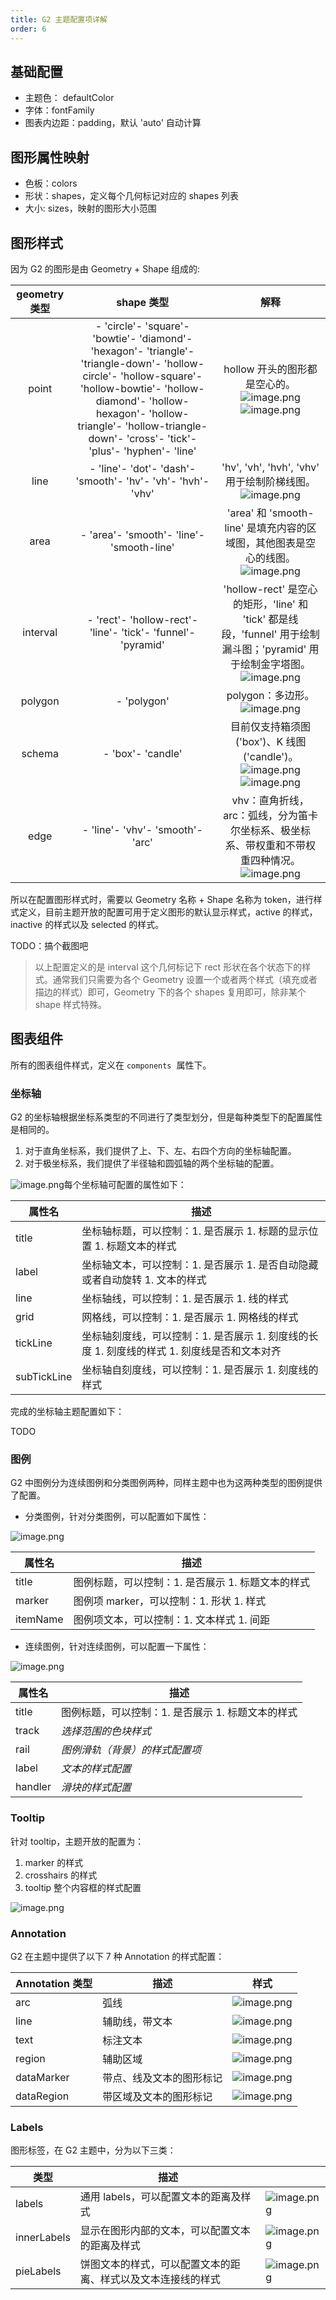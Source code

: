 ```yaml
---
title: G2 主题配置项详解
order: 6
---
```


## 基础配置

- 主题色： defaultColor
- 字体：fontFamily
- 图表内边距：padding，默认 'auto' 自动计算

## 图形属性映射

- 色板：colors
- 形状：shapes，定义每个几何标记对应的 shapes 列表
- 大小: sizes，映射的图形大小范围

## 图形样式

因为 G2 的图形是由 Geometry + Shape 组成的:

| **geometry 类型** |                                                                                                                         **shape 类型**                                                                                                                         |                                                                                                                                                                                                                                                                     **解释**                                                                                                                                                                                                                                                                     |
| :---------------: | :------------------------------------------------------------------------------------------------------------------------------------------------------------------------------------------------------------------------------------------------------------: | :----------------------------------------------------------------------------------------------------------------------------------------------------------------------------------------------------------------------------------------------------------------------------------------------------------------------------------------------------------------------------------------------------------------------------------------------------------------------------------------------------------------------------------------------: |
|       point       | - 'circle'- 'square'- 'bowtie'- 'diamond'- 'hexagon'- 'triangle'- 'triangle-down'- 'hollow-circle'- 'hollow-square'- 'hollow-bowtie'- 'hollow-diamond'- 'hollow-hexagon'- 'hollow-triangle'- 'hollow-triangle-down'- 'cross'- 'tick'- 'plus'- 'hyphen'- 'line' |        hollow 开头的图形都是空心的。![image.png](https://cdn.nlark.com/yuque/0/2020/png/98090/1581421692979-64a51fc9-86c3-4419-9692-eb678804d5bd.png#align=left&display=inline&height=192&name=image.png&originHeight=600&originWidth=800&size=92740&status=done&style=none&width=257)![image.png](https://cdn.nlark.com/yuque/0/2020/png/98090/1581421828717-c7e85161-b4f6-4eae-9fa6-538683b0344e.png#align=left&display=inline&height=300&name=image.png&originHeight=600&originWidth=800&size=113293&status=done&style=none&width=400)        |
|       line        |                                                                                                  - 'line'- 'dot'- 'dash'- 'smooth'- 'hv'- 'vh'- 'hvh'- 'vhv'                                                                                                   |                                                                                                                          'hv', 'vh', 'hvh', 'vhv' 用于绘制阶梯线图。![image.png](https://cdn.nlark.com/yuque/0/2020/png/98090/1581421898989-37c0a947-bbf5-45c8-9e7a-3341b7320de2.png#align=left&display=inline&height=300&name=image.png&originHeight=600&originWidth=800&size=29235&status=done&style=none&width=400)                                                                                                                           |
|       area        |                                                                                                           - 'area'- 'smooth'- 'line'- 'smooth-line'                                                                                                            |                                                                                                               'area' 和 'smooth-line' 是填充内容的区域图，其他图表是空心的线图。![image.png](https://cdn.nlark.com/yuque/0/2020/png/98090/1581421952303-fd8cad96-a852-43f4-bf5b-e02800256da5.png#align=left&display=inline&height=200&name=image.png&originHeight=400&originWidth=600&size=13468&status=done&style=none&width=300)                                                                                                               |
|     interval      |                                                                                                  - 'rect'- 'hollow-rect'- 'line'- 'tick'- 'funnel'- 'pyramid'                                                                                                  |                                                                                          'hollow-rect' 是空心的矩形，'line' 和 'tick' 都是线段，'funnel' 用于绘制漏斗图；'pyramid' 用于绘制金字塔图。![image.png](https://cdn.nlark.com/yuque/0/2020/png/98090/1581422042554-e36f2ce6-96e5-4b54-93d2-8b2db22b7fc5.png#align=left&display=inline&height=200&name=image.png&originHeight=400&originWidth=600&size=11431&status=done&style=none&width=300)                                                                                          |
|      polygon      |                                                                                                                          - 'polygon'                                                                                                                           |                                                                                                                                        polygon：多边形。![image.png](https://cdn.nlark.com/yuque/0/2020/png/98090/1581422148035-69d6bf96-2141-4ba9-9169-e5f53d69897e.png#align=left&display=inline&height=156&name=image.png&originHeight=312&originWidth=414&size=8496&status=done&style=none&width=207)                                                                                                                                        |
|      schema       |                                                                                                                       - 'box'- 'candle'                                                                                                                        | 目前仅支持箱须图('box')、K 线图('candle')。![image.png](https://cdn.nlark.com/yuque/0/2020/png/98090/1581422270923-47d2190d-c417-4c66-b995-2595c4166b0e.png#align=left&display=inline&height=201&name=image.png&originHeight=402&originWidth=1046&size=21704&status=done&style=none&width=523)![image.png](https://cdn.nlark.com/yuque/0/2020/png/98090/1581422227948-a5c24109-36e1-4257-a24e-625818530e6f.png#align=left&display=inline&height=200&name=image.png&originHeight=400&originWidth=800&size=16930&status=done&style=none&width=400) |
|       edge        |                                                                                                                - 'line'- 'vhv'- 'smooth'- 'arc'                                                                                                                |                                                                                                       vhv：直角折线，arc：弧线，分为笛卡尔坐标系、极坐标系、带权重和不带权重四种情况。![image.png](https://cdn.nlark.com/yuque/0/2020/png/98090/1581422293359-44f39dcb-ae4c-4a39-b7c7-c2f1f6042933.png#align=left&display=inline&height=310&name=image.png&originHeight=620&originWidth=1220&size=556216&status=done&style=none&width=610)                                                                                                       |

所以在配置图形样式时，需要以 Geometry 名称 + Shape 名称为 token，进行样式定义，目前主题开放的配置可用于定义图形的默认显示样式，active 的样式，inactive 的样式以及 selected 的样式。

TODO：搞个截图吧

> 以上配置定义的是 interval 这个几何标记下 rect 形状在各个状态下的样式。通常我们只需要为各个 Geometry 设置一个或者两个样式（填充或者描边的样式）即可，Geometry 下的各个 shapes 复用即可，除非某个 shape 样式特殊。

## 图表组件

所有的图表组件样式，定义在 `components`  属性下。

### 坐标轴

G2 的坐标轴根据坐标系类型的不同进行了类型划分，但是每种类型下的配置属性是相同的。

1. 对于直角坐标系，我们提供了上、下、左、右四个方向的坐标轴配置。
1. 对于极坐标系，我们提供了半径轴和圆弧轴的两个坐标轴的配置。

![image.png](https://cdn.nlark.com/yuque/0/2020/png/98090/1581420138673-4568c721-bd3d-42b9-a301-8472cc925c5b.png#align=left&display=inline&height=358&name=image.png&originHeight=716&originWidth=1352&size=77190&status=done&style=none&width=676)每个坐标轴可配置的属性如下：

| 属性名      | 描述                                                                                        |
| ----------- | ------------------------------------------------------------------------------------------- |
| title       | 坐标轴标题，可以控制：1. 是否展示 1. 标题的显示位置 1. 标题文本的样式                       |
| label       | 坐标轴文本，可以控制：1. 是否展示 1. 是否自动隐藏或者自动旋转 1. 文本的样式                 |
| line        | 坐标轴线，可以控制：1. 是否展示 1. 线的样式                                                 |
| grid        | 网格线，可以控制：1. 是否展示 1. 网格线的样式                                               |
| tickLine    | 坐标轴刻度线，可以控制：1. 是否展示 1. 刻度线的长度 1. 刻度线的样式 1. 刻度线是否和文本对齐 |
| subTickLine | 坐标轴自刻度线，可以控制：1. 是否展示 1. 刻度线的样式                                       |

完成的坐标轴主题配置如下：

TODO

### 图例

G2 中图例分为连续图例和分类图例两种，同样主题中也为这两种类型的图例提供了配置。

- 分类图例，针对分类图例，可以配置如下属性：

![image.png](https://cdn.nlark.com/yuque/0/2020/png/98090/1581420200177-febc4dee-6bae-45b8-8a1d-f43c59d5beae.png#align=left&display=inline&height=162&name=image.png&originHeight=324&originWidth=468&size=19869&status=done&style=none&width=234)

| 属性名   | 描述                                              |
| -------- | ------------------------------------------------- |
| title    | 图例标题，可以控制：1. 是否展示 1. 标题文本的样式 |
| marker   | 图例项 marker，可以控制：1. 形状 1. 样式          |
| itemName | 图例项文本，可以控制：1. 文本样式 1. 间距         |

- 连续图例，针对连续图例，可以配置一下属性：

![image.png](https://cdn.nlark.com/yuque/0/2020/png/98090/1581420932519-4bc8f6eb-4cd3-4b6d-973e-a7750da50f99.png#align=left&display=inline&height=111&name=image.png&originHeight=222&originWidth=532&size=15532&status=done&style=none&width=266)

| 属性名  | 描述                                              |
| ------- | ------------------------------------------------- |
| title   | 图例标题，可以控制：1. 是否展示 1. 标题文本的样式 |
| track   | _选择范围的色块样式_                              |
| rail    | _图例滑轨（背景）的样式配置项_                    |
| label   | _文本的样式配置_                                  |
| handler | _滑块的样式配置_                                  |

### Tooltip

针对 tooltip，主题开放的配置为：

1. marker 的样式
1. crosshairs 的样式
1. tooltip 整个内容框的样式配置

![image.png](https://cdn.nlark.com/yuque/0/2020/png/98090/1581420990226-97854808-b7ee-4e02-94ef-76b30a617f11.png#align=left&display=inline&height=321&name=image.png&originHeight=642&originWidth=862&size=49357&status=done&style=none&width=431)

### Annotation 

G2 在主题中提供了以下 7 种 Annotation 的样式配置：

| Annotation 类型 | 描述                     | 样式                                                                                                                                                                                                                                                  |
| --------------- | ------------------------ | ----------------------------------------------------------------------------------------------------------------------------------------------------------------------------------------------------------------------------------------------------- |
| arc             | 弧线                     | ![image.png](https://cdn.nlark.com/yuque/0/2020/png/98090/1581421030105-9364ad92-2fd2-4ddc-80e6-b8af494be7a0.png#align=left&display=inline&height=161&name=image.png&originHeight=321&originWidth=434&size=39679&status=done&style=none&width=217)    |
| line            | 辅助线，带文本           | ![image.png](https://cdn.nlark.com/yuque/0/2020/png/98090/1581421038703-0ba6803c-10be-4ae7-8ec7-5d1a5f63c154.png#align=left&display=inline&height=102&name=image.png&originHeight=203&originWidth=434&size=24814&status=done&style=none&width=217)    |
| text            | 标注文本                 | ![image.png](https://cdn.nlark.com/yuque/0/2020/png/98090/1581421048454-67ddf581-4263-442e-a65e-ddc3acf8dbc1.png#align=left&display=inline&height=531&name=image.png&originHeight=1062&originWidth=1366&size=103283&status=done&style=none&width=683) |
| region          | 辅助区域                 | ![image.png](https://cdn.nlark.com/yuque/0/2020/png/98090/1581421058602-81dd82ca-4277-4a36-88b7-2d7e853f6b0d.png#align=left&display=inline&height=113&name=image.png&originHeight=226&originWidth=434&size=19006&status=done&style=none&width=217)    |
| dataMarker      | 带点、线及文本的图形标记 | ![image.png](https://cdn.nlark.com/yuque/0/2020/png/98090/1581421076702-0e4e41dd-ff4f-475b-90f0-08f39e9d7152.png#align=left&display=inline&height=168&name=image.png&originHeight=336&originWidth=434&size=24544&status=done&style=none&width=217)    |
| dataRegion      | 带区域及文本的图形标记   | ![image.png](https://cdn.nlark.com/yuque/0/2020/png/98090/1581421083240-f0a1920e-7d42-4355-891b-e54fbea0cc27.png#align=left&display=inline&height=181&name=image.png&originHeight=362&originWidth=434&size=14507&status=done&style=none&width=217)    |

### Labels

图形标签，在 G2 主题中，分为以下三类：

| 类型        | 描述                                                         |                                                                                                                                                                                                                                                        |
| ----------- | ------------------------------------------------------------ | ------------------------------------------------------------------------------------------------------------------------------------------------------------------------------------------------------------------------------------------------------ |
| labels      | 通用 labels，可以配置文本的距离及样式                        | ![image.png](https://cdn.nlark.com/yuque/0/2020/png/98090/1581421155985-f28a2840-a258-42f6-9373-8fb4ec396bb7.png#align=left&display=inline&height=530&name=image.png&originHeight=1060&originWidth=1369&size=79436&status=done&style=none&width=684.5) |
| innerLabels | 显示在图形内部的文本，可以配置文本的距离及样式               | ![image.png](https://cdn.nlark.com/yuque/0/2020/png/98090/1581421122628-d6d765b2-ae5b-4362-a1ce-8b34c46a97a1.png#align=left&display=inline&height=347&name=image.png&originHeight=694&originWidth=1000&size=102736&status=done&style=none&width=500)   |
| pieLabels   | 饼图文本的样式，可以配置文本的距离、样式以及文本连接线的样式 | ![image.png](https://cdn.nlark.com/yuque/0/2020/png/98090/1581421167412-78f231b4-5c82-40e9-83da-4f70892853fe.png#align=left&display=inline&height=530&name=image.png&originHeight=1060&originWidth=1369&size=97859&status=done&style=none&width=684.5) |
